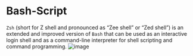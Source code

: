 # Bash-Script
`Zsh` (short for Z shell and pronounced as “Zee shell” or “Zed shell”) is an extended and improved version of `Bash` that can be used as an interactive login shell and as a command-line interpreter for shell scripting and command programming.
![image](https://github.com/nhokhoa0908/Bash-Script/assets/112317781/e2b07b46-89a3-4399-b681-cf4a417691de)
